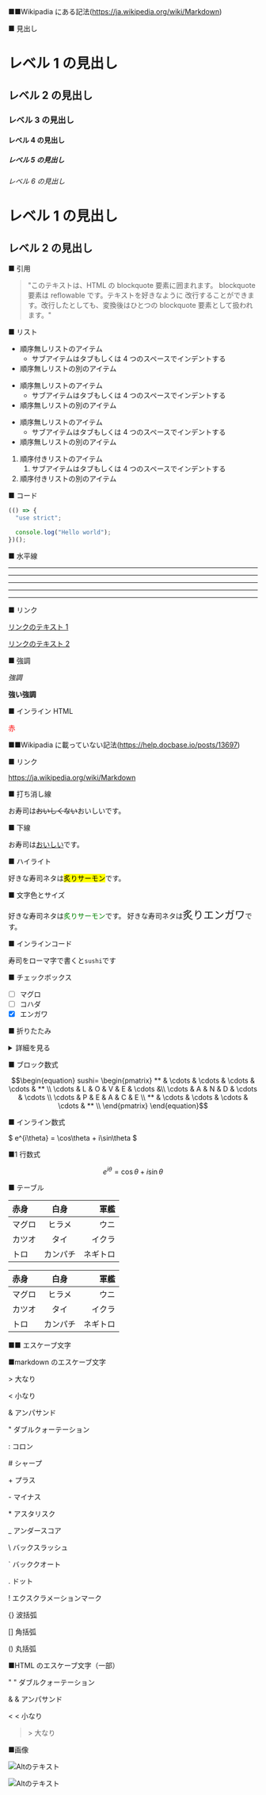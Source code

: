 ■■Wikipadia にある記法(https://ja.wikipedia.org/wiki/Markdown)

■ 見出し

# レベル 1 の見出し

## レベル 2 の見出し

### レベル 3 の見出し

#### レベル 4 の見出し

##### レベル 5 の見出し

###### レベル 6 の見出し

レベル 1 の見出し
=

レベル 2 の見出し
-

■ 引用

> "このテキストは、HTML の blockquote 要素に囲まれます。
> blockquote 要素は reflowable です。テキストを好きなように
> 改行することができます。改行したとしても、変換後はひとつの
> blockquote 要素として扱われます。"

■ リスト

* 順序無しリストのアイテム
  * サブアイテムはタブもしくは 4 つのスペースでインデントする
* 順序無しリストの別のアイテム

+ 順序無しリストのアイテム
  + サブアイテムはタブもしくは 4 つのスペースでインデントする
+ 順序無しリストの別のアイテム

- 順序無しリストのアイテム
  - サブアイテムはタブもしくは 4 つのスペースでインデントする
- 順序無しリストの別のアイテム

1. 順序付きリストのアイテム
   1. サブアイテムはタブもしくは 4 つのスペースでインデントする
2. 順序付きリストの別のアイテム

■ コード

```javascript
(() => {
  "use strict";

  console.log("Hello world");
})();
```

■ 水平線

* * *

***

*****

- - -

---------------------------------------

■ リンク

[リンクのテキスト 1](https://ja.wikipedia.org/wiki/Markdown "リンクのタイトル1")

[リンクのテキスト 2][#レベル2の見出し]

[#レベル2の見出し]: https://ja.wikipedia.org/wiki/Markdown "リンクのタイトル2"

■ 強調

_強調_

**強い強調**

■ インライン HTML

<font color="red">赤</font>

■■Wikipadia に載っていない記法(https://help.docbase.io/posts/13697)

■ リンク

<https://ja.wikipedia.org/wiki/Markdown>

■ 打ち消し線

お寿司は~~おいしくない~~おいしいです。

■ 下線

お寿司は<u>おいしい</u>です。

■ ハイライト

好きな寿司ネタは<mark>炙りサーモン</mark>です。

■ 文字色とサイズ

好きな寿司ネタは<span style="color:green;">炙りサーモン</span>です。
好きな寿司ネタは<span style="font-size:150%;">炙りエンガワ</span>です。

■ インラインコード

寿司をローマ字で書くと`sushi`です

■ チェックボックス

- [ ] マグロ
- [ ] コハダ
- [x] エンガワ

■ 折りたたみ

<details><summary>詳細を見る</summary><div>

- 寿司
  - エンガワ
  - 炙りサーモン
  </div></details>

■ ブロック数式

```math
\begin{equation}
sushi=
\begin{pmatrix}
** & \cdots & \cdots & \cdots & \cdots & ** \\
\cdots & L & O & V & E & \cdots &\\
\cdots & A & N & D & \cdots & \cdots \\
\cdots & P & E & A & C & E \\
** & \cdots & \cdots & \cdots & \cdots & ** \\
\end{pmatrix}
\end{equation}
```

■ インライン数式

$ e^{i\theta} = \cos\theta + i\sin\theta $

■1 行数式

$$ e^{i\theta} = \cos\theta + i\sin\theta $$

■ テーブル

| 赤身   |   白身   |     軍艦 |
| :----- | :------: | -------: |
| マグロ |  ヒラメ  |     ウニ |
| カツオ |   タイ   |   イクラ |
| トロ   | カンパチ | ネギトロ |

| 赤身   |   白身   |     軍艦 |
| :----- | :------: | -------: |
| マグロ |  ヒラメ  |     ウニ |
| カツオ |   タイ   |   イクラ |
| トロ   | カンパチ | ネギトロ |

■■ エスケーブ文字

■markdown のエスケーブ文字

\> 大なり

\< 小なり

\& アンパサンド

\" ダブルクォーテーション

\: コロン

\# シャープ

\+ プラス

\- マイナス

\* アスタリスク

\_ アンダースコア

\\ バックスラッシュ

\` バッククオート

\. ドット

\! エクスクラメーションマーク

\{\} 波括弧

\[\] 角括弧

\(\) 丸括弧

■HTML のエスケーブ文字（一部）

" &quot; ダブルクォーテーション

& &amp; アンパサンド

< &lt; 小なり

> &gt; 大なり

■画像

![Altのテキスト](/path/to/img.jpg)

![Altのテキスト](/path/to/img.png "タイトル")